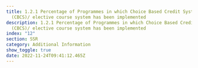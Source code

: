 ```yaml
---
title: 1.2.1 Percentage of Programmes in which Choice Based Credit System
  (CBCS)/ elective course system has been implemented
description: 1.2.1 Percentage of Programmes in which Choice Based Credit System
  (CBCS)/ elective course system has been implemented
index: "12"
section: SSR
category: Additional Information
show_toggle: true
date: 2022-11-24T09:41:12.465Z
---
```

